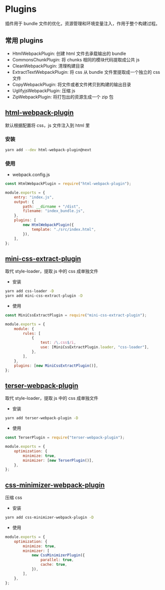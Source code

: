 # Plugins

插件用于 bundle 文件的优化，资源管理和环境变量注入，作用于整个构建过程。

## 常用 plugins

-   HtmlWebpackPlugin: 创建 html 文件去承载输出的 bundle
-   CommonsChunkPlugin: 将 chunks 相同的模块代码提取成公共 js
-   CleanWebpackPlugin: 清理构建目录
-   ExtractTextWebpackPlugin: 将 css 从 bundle 文件里提取成一个独立的 css 文件
-   CopyWebpackPlugin: 将文件或者文件拷贝到构建的输出目录
-   UglifyjsWebpackPlugin: 压缩 js
-   ZipWebpackPlugin: 将打包出的资源生成一个 zip 包

## [html-webpack-plugin](https://github.com/jantimon/html-webpack-plugin)

默认根据配置将 css，js 文件注入到 html 里

### 安装

```sh
yarn add --dev html-webpack-plugin@next
```

### 使用

-   webpack.config.js

```js
const HtmlWebpackPlugin = require("html-webpack-plugin");

module.exports = {
    entry: "index.js",
    output: {
        path: __dirname + "/dist",
        filename: "index_bundle.js",
    },
    plugins: [
        new HtmlWebpackPlugin({
            template: "./src/index.html",
        }),
    ],
};
```

## [mini-css-extract-plugin](https://github.com/webpack-contrib/mini-css-extract-plugin)

取代 style-loader，提取 js 中的 css 成单独文件

-   安装

```sh
yarn add css-loader -D
yarn add mini-css-extract-plugin -D
```

-   使用

```js
const MiniCssExtractPlugin = require("mini-css-extract-plugin");

module.exports = {
    module: {
        rules: [
            {
                test: /\.css$/i,
                use: [MiniCssExtractPlugin.loader, "css-loader"],
            },
        ],
    },
    plugins: [new MiniCssExtractPlugin()],
};
```

## [terser-webpack-plugin](https://github.com/webpack-contrib/mini-css-extract-plugin)

取代 style-loader，提取 js 中的 css 成单独文件

-   安装

```sh
yarn add terser-webpack-plugin -D
```

-   使用

```js
const TerserPlugin = require("terser-webpack-plugin");

module.exports = {
    optimization: {
        minimize: true,
        minimizer: [new TerserPlugin()],
    },
};
```

## [css-minimizer-webpack-plugin](https://github.com/webpack-contrib/css-minimizer-webpack-plugin)

压缩 css

-   安装

```sh
yarn add css-minimizer-webpack-plugin -D
```

-   使用

```js
module.exports = {
    optimization: {
        minimize: true,
        minimizer: [
            new CssMinimizerPlugin({
                parallel: true,
                cache: true,
            }),
        ],
    },
};
```
